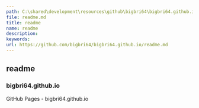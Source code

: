```yaml
---
path: C:\shared\development\resources\github\bigbri64\bigbri64.github.io
file: readme.md
title: readme
name: readme
description:
keywords:
url: https://github.com/bigbri64/bigbri64.github.io/readme.md
---
```


## readme

### bigbri64.github.io

GitHub Pages - bigbri64.github.io

